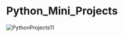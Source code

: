 # Python_Mini_Projects

![PythonProjects11](https://user-images.githubusercontent.com/78355845/143682721-1c7bb92c-6a4e-4f09-ba0c-bbd57e4a9b31.png)
